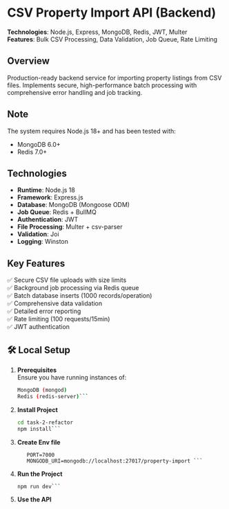 # CSV Property Import API (Backend)

**Technologies**: Node.js, Express, MongoDB, Redis, JWT, Multer  
**Features**: Bulk CSV Processing, Data Validation, Job Queue, Rate Limiting  

## Overview
Production-ready backend service for importing property listings from CSV files. Implements secure, high-performance batch processing with comprehensive error handling and job tracking.

## Note
The system requires Node.js 18+ and has been tested with:
- MongoDB 6.0+
- Redis 7.0+

## Technologies
- **Runtime**: Node.js 18
- **Framework**: Express.js
- **Database**: MongoDB (Mongoose ODM)
- **Job Queue**: Redis + BullMQ
- **Authentication**: JWT
- **File Processing**: Multer + csv-parser
- **Validation**: Joi
- **Logging**: Winston

## Key Features
✅ Secure CSV file uploads with size limits  
✅ Background job processing via Redis queue  
✅ Batch database inserts (1000 records/operation)  
✅ Comprehensive data validation  
✅ Detailed error reporting  
✅ Rate limiting (100 requests/15min)  
✅ JWT authentication  


## 🛠 Local Setup

1. **Prerequisites**  
   Ensure you have running instances of:
   ```bash
   MongoDB (mongod)
   Redis (redis-server)```
2. **Install Project**
    ```bash 
	cd task-2-refactor
	npm install```
3. **Create Env file** 
	```
	   PORT=7000
       MONGODB_URI=mongodb://localhost:27017/property-import ```
4. **Run the Project**
	```bash 
	npm run dev```
5. **Use the API** 
	
	   
	   
    
	
   

